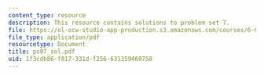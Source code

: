 ```yaml
---
content_type: resource
description: This resource contains solutions to problem set 7.
file: https://ol-ocw-studio-app-production.s3.amazonaws.com/courses/6-041-probabilistic-systems-analysis-and-applied-probability-spring-2006/1f3cdb86f817331df256631359469758_ps07_sol.pdf
file_type: application/pdf
resourcetype: Document
title: ps07_sol.pdf
uid: 1f3cdb86-f817-331d-f256-631359469758
---
```

